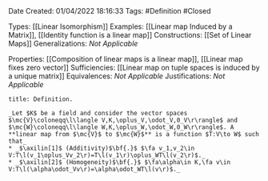 <br />
<br />

Date Created: 01/04/2022 18:16:33
Tags: #Definition #Closed

Types: [[Linear Isomorphism]]
Examples: [[Linear map Induced by a Matrix]], [[Identity function is a linear map]]
Constructions: [[Set of Linear Maps]]
Generalizations: _Not Applicable_

Properties: [[Composition of linear maps is a linear map]], [[Linear map fixes zero vector]]
Sufficiencies: [[Linear map on tuple spaces is induced by a unique matrix]]
Equivalences: _Not Applicable_
Justifications: _Not Applicable_

``` ad-Definition
title: Definition.

_Let $K$ be a field and consider the vector spaces $\mc{V}\coloneqq\l\langle V,K,\oplus_V,\odot_V,0_V\r\rangle$ and $\mc{W}\coloneqq\l\langle W,K,\oplus_W,\odot_W,0_W\r\rangle$. A **linear map from $\mc{V}$ to $\mc{W}$** is a function $T:V\to W$ such that_
* _$\axilin[1]$ (Additivity)$\bf{.}$ $\fa v_1,v_2\in V:T\l(v_1\oplus_Vv_2\r)=T\l(v_1\r)\oplus_WT\l(v_2\r)$._
* _$\axilin[2]$ (Homogeneity)$\bf{.}$ $\fa\alpha\in K,\fa v\in V:T\l(\alpha\odot_Vv\r)=\alpha\odot_WT\l(v\r)$._

```
